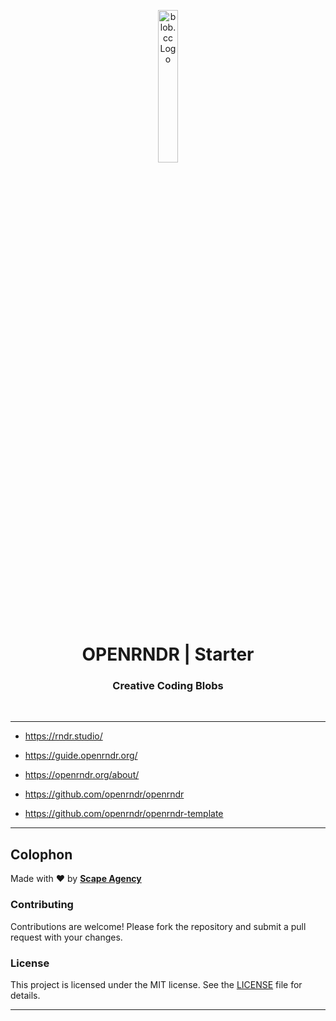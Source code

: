 <p align="center">
    <img src="https://github.com/scape-agency/blob.cc/blob/54daa7b589f4294c7858b362013eb57ea525ab4e/res/logo/logo-07-topaz%400.3x.png" width="25%" height="25%" alt="blob.cc Logo">
</p>
<h1 align='center' style='border-bottom: none;'>OPENRNDR | Starter</h1>
<h3 align='center'>Creative Coding Blobs</h3>
<br/>

---

- https://rndr.studio/
- https://guide.openrndr.org/
- https://openrndr.org/about/

- https://github.com/openrndr/openrndr
- https://github.com/openrndr/openrndr-template

---

## Colophon

Made with ❤️ by **[Scape Agency](https://www.scape.agency)**

### Contributing

Contributions are welcome! Please fork the repository and submit a pull request with your changes.

### License

This project is licensed under the MIT license. See the [LICENSE](LICENSE) file for details.

---
